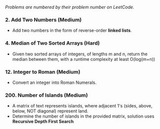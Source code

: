 *Problems are numbered by their problem number on LeetCode.*

### 2. Add Two Numbers (Medium)
- Add two numbers in the form of reverse-order **linked lists**.

### 4. Median of Two Sorted Arrays (Hard)
- Given two sorted arrays of integers, of lengths m and n, return the median between them, with a runtime complexity at least O(log(m+n))

### 12. Integer to Roman (Medium)
- Convert an integer into Roman Numerals.

### 200. Number of Islands (Medium)
- A matrix of text represents islands, where adjacent 1's (sides, above, below, NOT diagonal) represent land.
- Determine the number of islands in the provided matrix, solution uses **Recursive Depth First Search**
